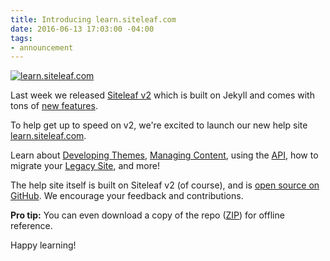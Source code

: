```yaml
---
title: Introducing learn.siteleaf.com
date: 2016-06-13 17:03:00 -04:00
tags:
- announcement
---
```


[![learn.siteleaf.com](/uploads/learn.siteleaf.com.png)](http://learn.siteleaf.com)

Last week we released [Siteleaf v2](/blog/v2) which is built on Jekyll and comes with tons of [new features](/features).

To help get up to speed on v2, we're excited to launch our new help site [learn.siteleaf.com](http://learn.siteleaf.com).

Learn about [Developing Themes](http://learn.siteleaf.com/themes/), [Managing Content](http://learn.siteleaf.com/content/), using the [API](http://learn.siteleaf.com/api/), how to migrate your [Legacy Site](http://learn.siteleaf.com/v1/), and more!

The help site itself is built on Siteleaf v2 (of course), and is [open source on GitHub](https://github.com/siteleaf/learn.siteleaf.com). We encourage your feedback and contributions.

**Pro tip:** You can even download a copy of the repo ([ZIP](https://github.com/siteleaf/learn.siteleaf.com/archive/master.zip)) for offline reference.

Happy learning!